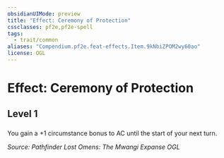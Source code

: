 ```yaml
---
obsidianUIMode: preview
title: "Effect: Ceremony of Protection"
cssclasses: pf2e,pf2e-spell
tags:
  - trait/common
aliases: "Compendium.pf2e.feat-effects.Item.9kNbiZPOM2wy60ao"
license: OGL
---
```

# Effect: Ceremony of Protection
## Level 1
### 






You gain a +1 circumstance bonus to AC until the start of your next turn.

*Source: Pathfinder Lost Omens: The Mwangi Expanse*
*OGL*